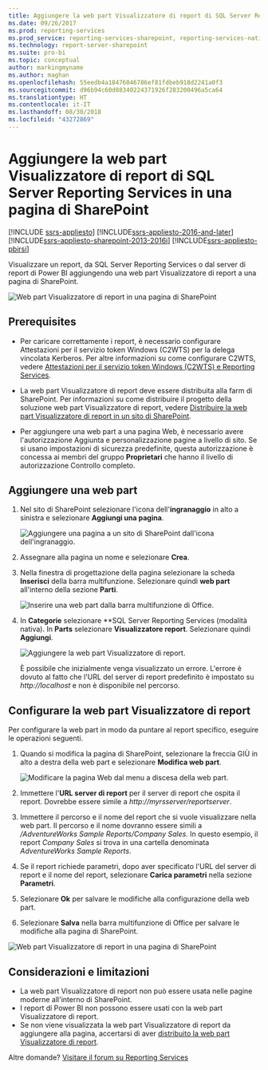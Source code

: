 ```yaml
---
title: Aggiungere la web part Visualizzatore di report di SQL Server Reporting Services in una pagina di SharePoint | Microsoft Docs
ms.date: 09/26/2017
ms.prod: reporting-services
ms.prod_service: reporting-services-sharepoint, reporting-services-native
ms.technology: report-server-sharepoint
ms.suite: pro-bi
ms.topic: conceptual
author: markingmyname
ms.author: maghan
ms.openlocfilehash: 55eedb4a18476046786ef81fdbeb918d2241a0f3
ms.sourcegitcommit: d96b94c60d88340224371926f283200496a5ca64
ms.translationtype: HT
ms.contentlocale: it-IT
ms.lasthandoff: 08/30/2018
ms.locfileid: "43272869"
---
```

# <a name="add-sql-server-reporting-services-report-viewer-web-part-to-a-sharepoint-page"></a>Aggiungere la web part Visualizzatore di report di SQL Server Reporting Services in una pagina di SharePoint

[!INCLUDE [ssrs-appliesto](../../includes/ssrs-appliesto.md)] [!INCLUDE[ssrs-appliesto-2016-and-later](../../includes/ssrs-appliesto-2016-and-later.md)] [!INCLUDE[ssrs-appliesto-sharepoint-2013-2016i](../../includes/ssrs-appliesto-sharepoint-2013-2016.md)] [!INCLUDE[ssrs-appliesto-pbirsi](../../includes/ssrs-appliesto-pbirs.md)]

Visualizzare un report, da SQL Server Reporting Services o dal server di report di Power BI aggiungendo una web part Visualizzatore di report a una pagina di SharePoint.

![Web part Visualizzatore di report in una pagina di SharePoint](media/sharepoint-report-viewer-web-part-on-page.png)

## <a name="prerequisites"></a>Prerequisites

* Per caricare correttamente i report, è necessario configurare Attestazioni per il servizio token Windows (C2WTS) per la delega vincolata Kerberos. Per altre informazioni su come configurare C2WTS, vedere [Attestazioni per il servizio token Windows (C2WTS) e Reporting Services](../install-windows/claims-to-windows-token-service-c2wts-and-reporting-services.md).

* La web part Visualizzatore di report deve essere distribuita alla farm di SharePoint. Per informazioni su come distribuire il progetto della soluzione web part Visualizzatore di report, vedere [Distribuire la web part Visualizzatore di report in un sito di SharePoint](deploy-report-viewer-web-part.md).

* Per aggiungere una web part a una pagina Web, è necessario avere l'autorizzazione Aggiunta e personalizzazione pagine a livello di sito. Se si usano impostazioni di sicurezza predefinite, questa autorizzazione è concessa ai membri del gruppo **Proprietari** che hanno il livello di autorizzazione Controllo completo.

## <a name="add-web-part"></a>Aggiungere una web part

1. Nel sito di SharePoint selezionare l'icona dell'**ingranaggio** in alto a sinistra e selezionare **Aggiungi una pagina**.

    ![Aggiungere una pagina a un sito di SharePoint dall'icona dell'ingranaggio.](media/sharepoint-add-a-page.png)

2. Assegnare alla pagina un nome e selezionare **Crea**.

3. Nella finestra di progettazione della pagina selezionare la scheda **Inserisci** della barra multifunzione. Selezionare quindi **web part** all'interno della sezione **Parti**.

    ![Inserire una web part dalla barra multifunzione di Office.](media/sharepoint-insert-web-part.png)

4. In **Categorie** selezionare **SQL Server Reporting Services (modalità nativa). In **Parts** selezionare **Visualizzatore report**. Selezionare quindi **Aggiungi**.

    ![Aggiungere la web part Visualizzatore di report.](media/sharepoint-report-viewer-web-part.png)

    È possibile che inizialmente venga visualizzato un errore. L'errore è dovuto al fatto che l'URL del server di report predefinito è impostato su *http://localhost* e non è disponibile nel percorso.

## <a name="configure-the-report-viewer-web-part"></a>Configurare la web part Visualizzatore di report

Per configurare la web part in modo da puntare al report specifico, eseguire le operazioni seguenti.

1. Quando si modifica la pagina di SharePoint, selezionare la freccia GIÙ in alto a destra della web part e selezionare **Modifica web part**.

    ![Modificare la pagina Web dal menu a discesa della web part.](media/sharepoint-edit-web-part.png)

2. Immettere l'**URL server di report** per il server di report che ospita il report. Dovrebbe essere simile a *http://myrsserver/reportserver*.

3. Immettere il percorso e il nome del report che si vuole visualizzare nella web part. Il percorso e il nome dovranno essere simili a */AdventureWorks Sample Reports/Company Sales*. In questo esempio, il report *Company Sales* si trova in una cartella denominata *AdventureWorks Sample Reports*.

4. Se il report richiede parametri, dopo aver specificato l'URL del server di report e il nome del report, selezionare **Carica parametri** nella sezione **Parametri**.

5. Selezionare **Ok** per salvare le modifiche alla configurazione della web part.

6. Selezionare **Salva** nella barra multifunzione di Office per salvare le modifiche alla pagina di SharePoint.

![Web part Visualizzatore di report in una pagina di SharePoint](media/sharepoint-report-viewer-web-part-on-page.png)

## <a name="considerations-and-limitations"></a>Considerazioni e limitazioni

* La web part Visualizzatore di report non può essere usata nelle pagine moderne all'interno di SharePoint.
* I report di Power BI non possono essere usati con la web part Visualizzatore di report.
* Se non viene visualizzata la web part Visualizzatore di report da aggiungere alla pagina, accertarsi di aver [distribuito la web part Visualizzatore di report](deploy-report-viewer-web-part.md).

Altre domande? [Visitare il forum su Reporting Services](http://go.microsoft.com/fwlink/?LinkId=620231)
